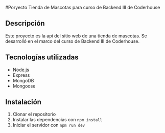 #Poryecto Tienda de Mascotas para curso de Backend III de Coderhouse

## Descripción

Este proyecto es la api del sitio web de una tienda de mascotas. Se desarrolló en el marco del curso de Backend III de Coderhouse.

## Tecnologías utilizadas

- Node.js
- Express
- MongoDB
- Mongoose

## Instalación

1. Clonar el repositorio
2. Instalar las dependencias con `npm install`
3. Iniciar el servidor con `npm run dev`
